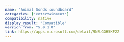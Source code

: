 ```yaml
---
name: "Animal Sonds soundboard"
categories: ['entertainment']
compatibility: native
display_result: "Compatible"
version_from: "5.0.1.0"
link: https://apps.microsoft.com/detail/9NBLGGH5KF2Z
---
```

